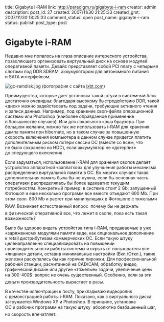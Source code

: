 title: Gigabyte i-RAM
link: http://paradigm.ru/gigabyte-i-ram
creator: admin
description: 
post_id: 27
created: 2007/11/30 21:25:33
created_gmt: 2007/11/30 18:25:33
comment_status: open
post_name: gigabyte-i-ram
status: publish
post_type: post

# Gigabyte i-RAM

Недавно мне попалось на глаза описание интересного устройства, позволяющего организовать виртуальный диск на основе модулей оперативной памяти. Девайс представляет собой PCI плату с четырьмя слотами под DDR SDRAM, аккумулятором для автономного питания и SATA интерфейсом.

![gc-ramdisk.jpg](/;-\)/2007/11/gc-ramdisk.jpg) (фотография с сайта [ixbt.com](http://ixbt.com))

Преимущества, которые дает установка такой штуки в системный блок достаточно очевидны: благодаря высокому быстродействию DDR, такой «диск» можно задействовать под задачи, требующие активного чтения и записи данных. Например, под хранение своп-файла операционной системы или Photoshop (наиболее оправданное применение в большинстве случаев). Или для локального кэша браузера. При большом желании, можно так же использовать i-RAM для хранения дампа памяти при hibernate, но в таком случае за повышенную скорость включения компьютера в данном случае придется платить дополнительным риском потери сессии ОС (вместе со всем, что не было сохранено на HDD), если аккумулятор не «дотерпит» до следующего включения.

Если задуматься, использование i-RAM для хранения свопов делает устройство аппаратной «заплаткой» для улучшения работы механизма распределения виртуальной памяти в ОС. Во многих случаях такая дополнительная память была бы не нужна, если бы основная часть оперативки распределялась бы более адекватно текущим потребностям. Конкретный пример: в системе стоит 2 Gb; запущенный Фотошоп и еще несколько программ все вместе отъедают 600 Mb. При этом своп  800 Mb и растет при манипуляциях в Фотошопе с тяжелыми RAW. Возникает естесственный вопрос  почему бы не держать в физической оперативной все, что лежит в свопе, пока есть такая возможность?

Было бы здорово видеть устройства типа i-RAM, продаваемые в уже «заряженном» модулями памяти виде, как опциональное дополнение к retail дистрибутивам коммерческих ОС. Если такую штуку целенаправленно специализировать на повышении производительности работы системы и скрыть от пользователя все «лишние» детали, оставив минимальные настройки (Вкл./Откл.), такие железки раскупались бы как горячие пирожки. Для профессиональной рабочей станции, расчитанной на CAD/CAM, обработку видео, графический дизайн или другие «тяжелые» задачи, увеличение цены на 300-400$  вопрос не очень существенный. Особенно, если за эти деньги производительность вырастает в разы.

В качестве иллючтрации к посту, прикладываю видеоролик с демонстрацией работы i-RAM. Показано, как с виртуального диска загружается Windows XP и Photoshop. В принципе, установка ОС и рабочих программ на такую штуку  абсолютно безбашенный шаг, но скорость впечатляет.